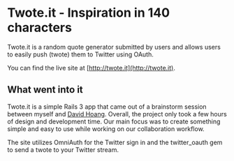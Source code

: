Twote.it - Inspiration in 140 characters
========

Twote.it is a random quote generator submitted by users and allows users to easily push (twote) them to Twitter using OAuth.

You can find the live site at [http://twote.it](http://twote.it).

What went into it
-----------------

Twote.it is a simple Rails 3 app that came out of a brainstorm session between myself and [David Hoang](http://davidhoang.com). Overall, the project only took a few hours of design and development time. Our main focus was to create something simple and easy to use while working on our collaboration workflow.

The site utilizes OmniAuth for the Twitter sign in and the twitter_oauth gem to send a twote to your Twitter stream.